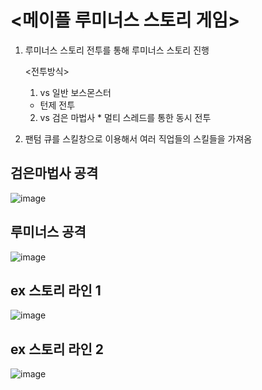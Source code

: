 # <메이플 루미너스 스토리 게임>  

1. 루미너스 스토리 
   전투를 통해 루미너스 스토리 진행 
   
   <전투방식>
    1.  vs 일반 보스몬스터 
      *  턴제 전투
    2.  vs 검은 마법사
       * 멀티 스레드를 통한 동시 전투
2. 팬텀
       큐를 스킬창으로 이용해서 여러 직업들의 스킬들을 가져옴 
       
       
## 검은마법사 공격       
![image](https://user-images.githubusercontent.com/94632156/222880391-cb448cfb-3b84-4298-ae65-af7a3b4537e6.png)

## 루미너스 공격 
![image](https://user-images.githubusercontent.com/94632156/222880350-12327ae2-4634-4b37-8557-32fb884be3f1.png)

## ex 스토리 라인 1
![image](https://user-images.githubusercontent.com/94632156/222880411-addf5bd9-9193-4b8b-a4ea-015d144c6f53.png)

## ex 스토리 라인 2 
![image](https://user-images.githubusercontent.com/94632156/222880422-2996f29c-fcc8-4558-b928-cc86415f9b59.png)


